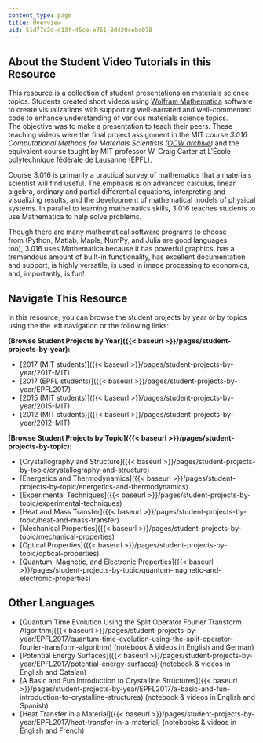 ```yaml
---
content_type: page
title: Overview
uid: 51d77c2d-d13f-45ce-e761-8d429cebc078
---
```


About the Student Video Tutorials in this Resource
--------------------------------------------------

This resource is a collection of student presentations on materials science topics. Students created short videos using [Wolfram Mathematica](https://www.wolfram.com/mathematica/) software to create visualizations with supporting well-narrated and well-commented code to enhance understanding of various materials science topics. The objective was to make a presentation to teach their peers. These teaching videos were the final project assignment in the MIT course _3.016 Computational Methods for Materials Scientists ([OCW archive](/courses/3-016-mathematics-for-materials-scientists-and-engineers-fall-2005/))_ and the equivalent course taught by MIT professor W. Craig Carter at L'École polytechnique fédérale de Lausanne (EPFL).

Course 3.016 is primarily a practical survey of mathematics that a materials scientist will find useful. The emphasis is on advanced calculus, linear algebra, ordinary and partial differential equations, interpreting and visualizing results, and the development of mathematical models of physical systems. In parallel to learning mathematics skills, 3.016 teaches students to use Mathematica to help solve problems.

Though there are many mathematical software programs to choose from (Python, Matlab, Maple, NumPy, and Julia are good languages too), 3.016 uses Mathematica because it has powerful graphics, has a tremendous amount of built-in functionality, has excellent documentation and support, is highly versatile, is used in image processing to economics, and, importantly, is fun!

Navigate This Resource
----------------------

In this resource, you can browse the student projects by year or by topics using the the left navigation or the following links:

**[Browse Student Projects by Year]({{< baseurl >}}/pages/student-projects-by-year):**

*   [2017 (MIT students)]({{< baseurl >}}/pages/student-projects-by-year/2017-MIT)
*   [2017 (EPFL students)]({{< baseurl >}}/pages/student-projects-by-year/EPFL2017)
*   [2015 (MIT students)]({{< baseurl >}}/pages/student-projects-by-year/2015-MIT)
*   [2012 (MIT students)]({{< baseurl >}}/pages/student-projects-by-year/2012-MIT)

**[Browse Student Projects by Topic]({{< baseurl >}}/pages/student-projects-by-topic):**

*   [Crystallography and Structure]({{< baseurl >}}/pages/student-projects-by-topic/crystallography-and-structure)
*   [Energetics and Thermodynamics]({{< baseurl >}}/pages/student-projects-by-topic/energetics-and-thermodynamics)
*   [Experimental Techniques]({{< baseurl >}}/pages/student-projects-by-topic/experimental-techniques)
*   [Heat and Mass Transfer]({{< baseurl >}}/pages/student-projects-by-topic/heat-and-mass-transfer)
*   [Mechanical Properties]({{< baseurl >}}/pages/student-projects-by-topic/mechanical-properties)
*   [Optical Properties]({{< baseurl >}}/pages/student-projects-by-topic/optical-properties)
*   [Quantum, Magnetic, and Electronic Properties]({{< baseurl >}}/pages/student-projects-by-topic/quantum-magnetic-and-electronic-properties)

Other Languages
---------------

*   [Quantum Time Evolution Using the Split Operator Fourier Transform Algorithm]({{< baseurl >}}/pages/student-projects-by-year/EPFL2017/quantum-time-evolution-using-the-split-operator-fourier-transform-algorithm)﻿ (notebook & videos in English and German)
*   [Potential Energy Surfaces]({{< baseurl >}}/pages/student-projects-by-year/EPFL2017/potential-energy-surfaces)﻿ (notebook & videos in English and Catalan)
*   [A Basic and Fun Introduction to Crystalline Structures]({{< baseurl >}}/pages/student-projects-by-year/EPFL2017/a-basic-and-fun-introduction-to-crystalline-structures)﻿ (notebook & videos in English and Spanish)
*   [Heat Transfer in a Material]({{< baseurl >}}/pages/student-projects-by-year/EPFL2017/heat-transfer-in-a-material)﻿ (notebooks & videos in English and French)